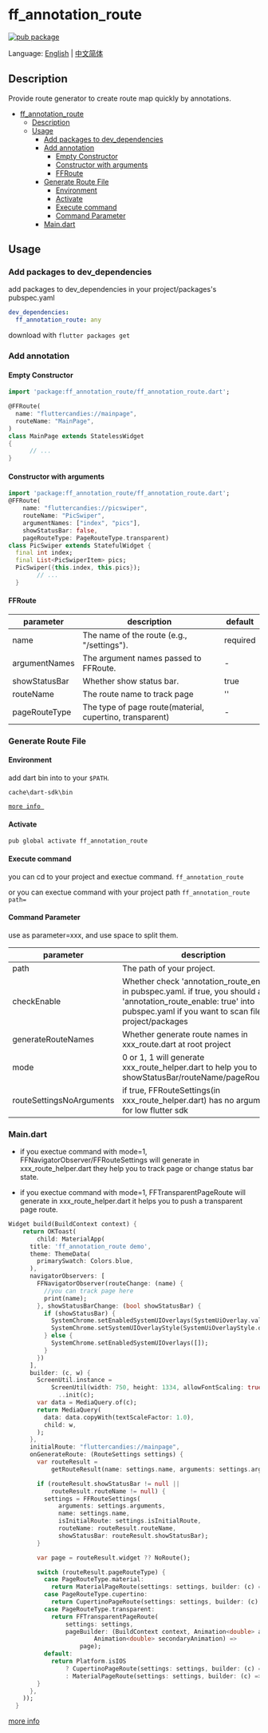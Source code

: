 # ff_annotation_route

[![pub package](https://img.shields.io/pub/v/ff_annotation_route.svg)](https://pub.dartlang.org/packages/ff_annotation_route)

Language: [English](README.md) | [中文简体](README-ZH.md)

## Description

Provide route generator to create route map quickly by annotations.

- [ff_annotation_route](#ffannotationroute)
  - [Description](#description)
  - [Usage](#usage)
    - [Add packages to dev_dependencies](#add-packages-to-devdependencies)
    - [Add annotation](#add-annotation)
      - [Empty Constructor](#empty-constructor)
      - [Constructor with arguments](#constructor-with-arguments)
      - [FFRoute](#ffroute)
    - [Generate Route File](#generate-route-file)
      - [Environment](#environment)
      - [Activate](#activate)
      - [Execute command](#execute-command)
      - [Command Parameter](#command-parameter)
    - [Main.dart](#maindart)

## Usage

### Add packages to dev_dependencies
add packages to dev_dependencies in your project/packages's pubspec.yaml  
```yaml
dev_dependencies:
  ff_annotation_route: any
```

download with `flutter packages get` 

### Add annotation

#### Empty Constructor

```dart
import 'package:ff_annotation_route/ff_annotation_route.dart';

@FFRoute(
  name: "fluttercandies://mainpage",
  routeName: "MainPage",
)
class MainPage extends StatelessWidget 
{
      // ...
}

```
#### Constructor with arguments

```dart
import 'package:ff_annotation_route/ff_annotation_route.dart';
@FFRoute(
    name: "fluttercandies://picswiper",
    routeName: "PicSwiper",
    argumentNames: ["index", "pics"],
    showStatusBar: false,
    pageRouteType: PageRouteType.transparent)
class PicSwiper extends StatefulWidget {
  final int index;
  final List<PicSwiperItem> pics;
  PicSwiper({this.index, this.pics});
        // ...
  }
```  
#### FFRoute

| parameter     | description                                              | default  |
| ------------- | -------------------------------------------------------- | -------- |
| name          | The name of the route (e.g., "/settings").               | required |
| argumentNames | The argument names passed to  FFRoute.                   | -        |
| showStatusBar | Whether show status bar.                                 | true     |
| routeName     | The route name to track page                             | ''       |
| pageRouteType | The type of page route(material, cupertino, transparent) | -        |



### Generate Route File

#### Environment

add dart bin into to your `$PATH`.

`cache\dart-sdk\bin` 

[`more info `](https://dart.dev/tools/pub/cmd/pub-global)


#### Activate

`pub global activate ff_annotation_route`


#### Execute command

you can cd to your project and exectue command.
`ff_annotation_route`

or you can exectue command with your project path
`ff_annotation_route path=`

#### Command Parameter

use as parameter=xxx, and use space to split them.

| parameter                | description                                                                                                                                                                          | default |
| ------------------------ | ------------------------------------------------------------------------------------------------------------------------------------------------------------------------------------ | ------- |
| path                     | The path of your project.                                                                                                                                                            | current |
| checkEnable              | Whether check 'annotation_route_enable' in pubspec.yaml. if true, you should add    'annotation_route_enable: true' into pubspec.yaml if you want to scan files for project/packages | false   |
| generateRouteNames       | Whether generate route names in xxx_route.dart at root project                                                                                                                       | false   |
| mode                     | 0 or 1, 1 will generate xxx_route_helper.dart to help you to handle showStatusBar/routeName/pageRouteType                                                                            | 0       |
| routeSettingsNoArguments | if true, FFRouteSettings(in xxx_route_helper.dart) has no arguments for low flutter sdk                                                                                              | false   |

### Main.dart

- if you exectue command with mode=1, FFNavigatorObserver/FFRouteSettings will generate in xxx_route_helper.dart
they help you to track page or change status bar state.

- if you exectue command with mode=1, FFTransparentPageRoute will generate in xxx_route_helper.dart
it helps you to push a transparent page route.

```dart
Widget build(BuildContext context) {
    return OKToast(
        child: MaterialApp(
      title: 'ff_annotation_route demo',
      theme: ThemeData(
        primarySwatch: Colors.blue,
      ),
      navigatorObservers: [
        FFNavigatorObserver(routeChange: (name) {
          //you can track page here
          print(name);
        }, showStatusBarChange: (bool showStatusBar) {
          if (showStatusBar) {
            SystemChrome.setEnabledSystemUIOverlays(SystemUiOverlay.values);
            SystemChrome.setSystemUIOverlayStyle(SystemUiOverlayStyle.dark);
          } else {
            SystemChrome.setEnabledSystemUIOverlays([]);
          }
        })
      ],
      builder: (c, w) {
        ScreenUtil.instance =
            ScreenUtil(width: 750, height: 1334, allowFontScaling: true)
              ..init(c);
        var data = MediaQuery.of(c);
        return MediaQuery(
          data: data.copyWith(textScaleFactor: 1.0),
          child: w,
        );
      },
      initialRoute: "fluttercandies://mainpage",
      onGenerateRoute: (RouteSettings settings) {
        var routeResult =
            getRouteResult(name: settings.name, arguments: settings.arguments);

        if (routeResult.showStatusBar != null ||
            routeResult.routeName != null) {
          settings = FFRouteSettings(
              arguments: settings.arguments,
              name: settings.name,
              isInitialRoute: settings.isInitialRoute,
              routeName: routeResult.routeName,
              showStatusBar: routeResult.showStatusBar);
        }

        var page = routeResult.widget ?? NoRoute();

        switch (routeResult.pageRouteType) {
          case PageRouteType.material:
            return MaterialPageRoute(settings: settings, builder: (c) => page);
          case PageRouteType.cupertino:
            return CupertinoPageRoute(settings: settings, builder: (c) => page);
          case PageRouteType.transparent:
            return FFTransparentPageRoute(
                settings: settings,
                pageBuilder: (BuildContext context, Animation<double> animation,
                        Animation<double> secondaryAnimation) =>
                    page);
          default:
            return Platform.isIOS
                ? CupertinoPageRoute(settings: settings, builder: (c) => page)
                : MaterialPageRoute(settings: settings, builder: (c) => page);
        }
      },
    ));
  }
```

[more info](https://github.com/fluttercandies/ff_annotation_route/blob/master/example/lib/main.dart)

